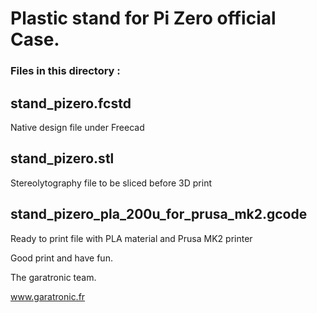 Plastic stand for Pi Zero official Case.
========================================

### Files in this directory :

## stand_pizero.fcstd
Native design file under Freecad

## stand_pizero.stl
Stereolytography file to be sliced before 3D print

## stand_pizero_pla_200u_for_prusa_mk2.gcode
Ready to print file with PLA material and Prusa MK2 printer

Good print and have fun.

The garatronic team.

www.garatronic.fr
